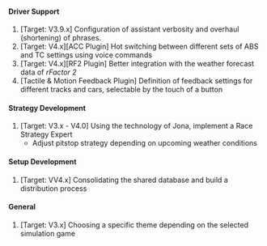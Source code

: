 #### Driver Support
  1. [Target: V3.9.x] Configuration of assistant verbosity and overhaul (shortening) of phrases.
  2. [Target: V4.x][ACC Plugin] Hot switching between different sets of ABS and TC settings using voice commands
  3. [Target: V4.x][RF2 Plugin] Better integration with the weather forecast data of *rFactor 2*
  4. [Tactile & Motion Feedback Plugin] Definition of feedback settings for different tracks and cars, selectable by the touch of a button

#### Strategy Development
  1. [Target: V3.x - V4.0] Using the technology of Jona, implement a Race Strategy Expert
     - Adjust pitstop strategy depending on upcoming weather conditions

#### Setup Development
  1. [Target: VV4.x] Consolidating the shared database and build a distribution process
  
#### General
  1. [Target: V3.x] Choosing a specific theme depending on the selected simulation game